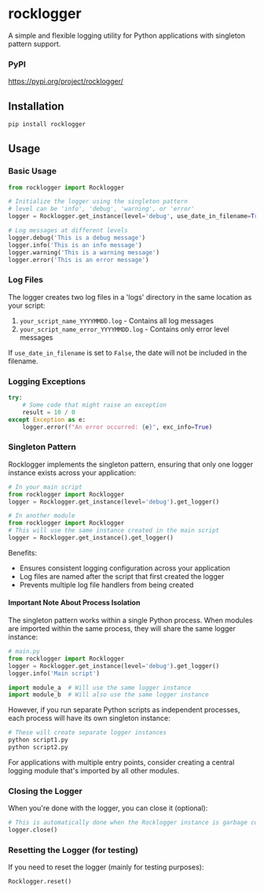 # rocklogger

A simple and flexible logging utility for Python applications with singleton pattern support.

### PyPI
https://pypi.org/project/rocklogger/

## Installation

```bash
pip install rocklogger
```

## Usage

### Basic Usage

```python
from rocklogger import Rocklogger

# Initialize the logger using the singleton pattern
# level can be 'info', 'debug', 'warning', or 'error'
logger = Rocklogger.get_instance(level='debug', use_date_in_filename=True).get_logger()

# Log messages at different levels
logger.debug('This is a debug message')
logger.info('This is an info message')
logger.warning('This is a warning message')
logger.error('This is an error message')
```

### Log Files

The logger creates two log files in a 'logs' directory in the same location as your script:
1. `your_script_name_YYYYMMDD.log` - Contains all log messages
2. `your_script_name_error_YYYYMMDD.log` - Contains only error level messages

If `use_date_in_filename` is set to `False`, the date will not be included in the filename.

### Logging Exceptions

```python
try:
    # Some code that might raise an exception
    result = 10 / 0
except Exception as e:
    logger.error(f"An error occurred: {e}", exc_info=True)
```

### Singleton Pattern

Rocklogger implements the singleton pattern, ensuring that only one logger instance exists across your application:

```python
# In your main script
from rocklogger import Rocklogger
logger = Rocklogger.get_instance(level='debug').get_logger()

# In another module
from rocklogger import Rocklogger
# This will use the same instance created in the main script
logger = Rocklogger.get_instance().get_logger()
```

Benefits:
- Ensures consistent logging configuration across your application
- Log files are named after the script that first created the logger
- Prevents multiple log file handlers from being created

#### Important Note About Process Isolation

The singleton pattern works within a single Python process. When modules are imported within the same process, they will share the same logger instance:

```python
# main.py
from rocklogger import Rocklogger
logger = Rocklogger.get_instance(level='debug').get_logger()
logger.info('Main script')

import module_a  # Will use the same logger instance
import module_b  # Will also use the same logger instance
```

However, if you run separate Python scripts as independent processes, each process will have its own singleton instance:

```bash
# These will create separate logger instances
python script1.py
python script2.py
```

For applications with multiple entry points, consider creating a central logging module that's imported by all other modules.

### Closing the Logger

When you're done with the logger, you can close it (optional):

```python
# This is automatically done when the Rocklogger instance is garbage collected
logger.close()
```

### Resetting the Logger (for testing)

If you need to reset the logger (mainly for testing purposes):

```python
Rocklogger.reset()
```
